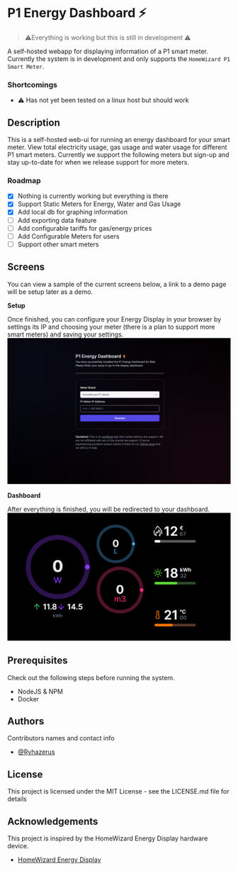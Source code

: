 # P1 Energy Dashboard ⚡

> ⚠️Everything is working but this is still in development ⚠️

A self-hosted webapp for displaying information of a P1 smart meter. Currently the system is in development and only supports the `HomeWizard P1 Smart Meter`.

### Shortcomings

- ⚠️ Has not yet been tested on a linux host but should work

## Description

This is a self-hosted web-ui for running an energy dashboard for your smart meter. View total electricity usage, gas usage and water usage for different P1 smart meters. Currently we support the following meters but sign-up and stay up-to-date for when we release support for more meters.

### Roadmap

- [x] Nothing is currently working but everything is there
- [x] Support Static Meters for Energy, Water and Gas Usage
- [x] Add local db for graphing information
- [ ] Add exporting data feature
- [ ] Add configurable tariffs for gas/energy prices
- [ ] Add Configurable Meters for users
- [ ] Support other smart meters

## Screens

You can view a sample of the current screens below, a link to a demo page will be setup later as a demo.

**Setup**

Once finished, you can configure your Energy Display in your browser by settings its IP and choosing your meter (there is a plan to support more smart meters) and saving your settings.
![alt text](/docs/setup-page.png)

**Dashboard**

After everything is finished, you will be redirected to your dashboard.
![alt text](/docs/dashboard.png)

## Prerequisites

Check out the following steps before running the system.

- NodeJS & NPM
- Docker

## Authors

Contributors names and contact info

- [@Ryhazerus](http://github.com/ryhazerus)

## License

This project is licensed under the MIT License - see the LICENSE.md file for details

## Acknowledgements

This project is inspired by the HomeWizard Energy Display hardware device.

- [HomeWizard Energy Display](https://www.homewizard.com/)
